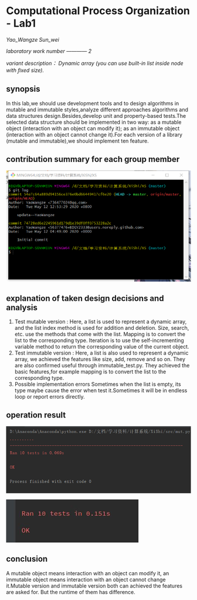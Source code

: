 # Computational Process Organization - Lab1
*Yao_Wangze  Sun_wei*

*laboratory work number ———— 2*

*variant description： Dynamic array (you can use built-in list inside node with ﬁxed size).*

## synopsis ##
In this lab,we should use development tools and to design algorithms in mutable and immutable styles,analyze different approaches algorithms and data structures design.Besides,develop unit and property-based tests.The selected data structure should be implemented in two way: as a mutable object (interaction with an object can modify it); as an immutable object (interaction with an object cannot change it).For each version of a library (mutable and immutable),we should implement ten feature.

## contribution summary for each group member ##
![Alt text](/fig/3.png)
## explanation of taken design decisions and analysis ##
1. Test mutable version :
Here, a list is used to represent a dynamic array, and the list index method is used for addition and deletion.  Size, search, etc. use the methods that come with the list. Mapping is to convert the list to the corresponding type. Iteration is to use the self-incrementing variable method to return the corresponding value of the current object.
2. Test immutable version :
Here, a list is also used to represent a dynamic array, we achieved the features like size, add, remove and so on. They are also confirmed useful through immutable_test.py. They achieved the basic features,for example mapping is to convert the list to the corresponding type.
3. Possible implementation errors
Sometimes when the list is empty, its type maybe cause the error when test it.Sometimes it will be in endless loop or report errors directly.
## operation result ##
![Alt text](/fig/1.png)

![Alt text](/fig/2.jpg)
## conclusion ##
A mutable object means interaction with an object can modify it, an immutable object means interaction with an object cannot change it.Mutable version and immutable version both can achieved the features are asked for. But the runtime of them has difference.